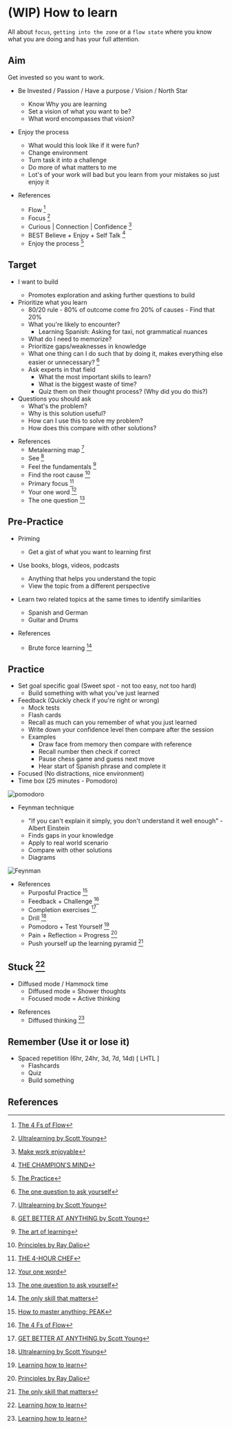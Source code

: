 # (WIP) How to learn

All about `focus`, `getting into the zone` or a `flow state` where you know
what you are doing and has your full attention.

## Aim

Get invested so you want to work.

- Be Invested / Passion / Have a purpose / Vision / North Star

  - Know Why you are learning <X>
  - Set a vision of what you want to be?
  - What word encompasses that vision?

- Enjoy the process

  - What would this look like if it were fun?
  - Change environment
  - Turn task it into a challenge
  - Do more of what matters to me
  - Lot's of your work will bad but you learn from your mistakes so just enjoy it

- References
  - Flow [^FLOW]
  - Focus [^USY]
  - Curious | Connection | Confidence [^MWE]
  - BEST Believe + Enjoy + Self Talk [^TCM]
  - Enjoy the process [^TPSG]

## Target

- I want to build <X>
  - Promotes exploration and asking further questions to build <X>
- Prioritize what you learn
  - 80/20 rule - 80% of outcome come fro 20% of causes - Find that 20%
  - What you're likely to encounter?
    - Learning Spanish: Asking for taxi, not grammatical nuances
  - What do I need to memorize?
  - Prioritize gaps/weaknesses in knowledge
  - What one thing can I do such that by doing it, makes everything else easier or unnecessary? [^TOQTAY]
  - Ask experts in that field
    - What the most important skills to learn?
    - What is the biggest waste of time?
    - Quiz them on their thought process? (Why did you do this?)
- Questions you should ask
  - What's the problem?
  - Why is this solution useful?
  - How can I use this to solve my problem?
  - How does this compare with other solutions?

* References
  - Metalearning map [^USY]
  - See [^GBAA]
  - Feel the fundamentals [^TAOL]
  - Find the root cause [^PRD]
  - Primary focus [^TFHC]
  - Your one word [^YOW]
  - The one question [^TOQTAY]

## Pre-Practice

- Priming

  - Get a gist of what you want to learning first

- Use books, blogs, videos, podcasts

  - Anything that helps you understand the topic
  - View the topic from a different perspective

- Learn two related topics at the same times to identify similarities

  - Spanish and German
  - Guitar and Drums

- References
  - Brute force learning [^TOSTM]

## Practice

- Set goal specific goal (Sweet spot - not too easy, not too hard)
  - Build something with what you've just learned
- Feedback (Quickly check if you're right or wrong)
  - Mock tests
  - Flash cards
  - Recall as much can you remember of what you just learned
  - Write down your confidence level then compare after the session
  - Examples
    - Draw face from memory then compare with reference
    - Recall number then check if correct
    - Pause chess game and guess next move
    - Hear start of Spanish phrase and complete it
- Focused (No distractions, nice environment)
- Time box (25 minutes - Pomodoro)

![pomodoro](../resources/pomodoro.png)

- Feynman technique

  - "If you can't explain it simply, you don't understand it well enough" - Albert Einstein
  - Finds gaps in your knowledge
  - Apply to real world scenario
  - Compare with other solutions
  - Diagrams

![Feynman](../resources/feynman-technique.jpg)

- References
  - Purposful Practice [^PEAK]
  - Feedback + Challenge [^FLOW]
  - Completion exercises [^GBAA]
  - Drill [^USY]
  - Pomodoro + Test Yourself [^LHTL]
  - Pain + Reflection = Progress [^PRD]
  - Push yourself up the learning pyramid [^TOSTM]

## Stuck [^LHTL]

- Diffused mode / Hammock time
  - Diffused mode = Shower thoughts
  - Focused mode = Active thinking

* References
  - Diffused thinking [^LHTL]

## Remember (Use it or lose it)

- Spaced repetition (6hr, 24hr, 3d, 7d, 14d) [ LHTL ]
  - Flashcards
  - Quiz
  - Build something

## References

[^LHTL]: [Learning how to learn](https://www.youtube.com/watch?v=O96fE1E-rf8)

[^TOSTM]: [The only skill that matters](https://www.youtube.com/watch?v=Gjb-o9VKBfQ)

[^TCM]: [THE CHAMPION'S MIND](https://www.youtube.com/watch?v=z_N4dfrLZiU)

[^MWE]: [Make work enjoyable](https://www.youtube.com/watch?v=F-PnVe9RxrM)

[^PEAK]: [How to master anything: PEAK](https://www.youtube.com/watch?v=uoUHlZP094Q)

[^USY]: [Ultralearning by Scott Young](https://www.youtube.com/watch?v=4xCiHppPfEs)

[^DEEPWORK]: [DEEPWORK](https://www.youtube.com/watch?v=gTaJhjQHcf8)

[^FLOW]: [The 4 Fs of Flow](https://www.youtube.com/watch?v=DXD8QjpQrFc)

[^TAOL]: [The art of learning](https://www.youtube.com/watch?v=qS5Q5KPU_No)

[^PRD]: [Principles by Ray Dalio](https://www.youtube.com/watch?v=axjq92vga9E)

[^YOW]: [Your one word](https://www.youtube.com/watch?v=25ht5njkmOM)

[^TOQTAY]: [The one question to ask yourself](https://www.youtube.com/watch?v=vbSZfuu9v48)

[^TFHC]: [THE 4-HOUR CHEF](https://www.youtube.com/watch?v=7k0698v02ow)

[^TPSG]: [The Practice](https://www.youtube.com/watch?v=1Zh4x8lPbnM)

[^GBAA]: [GET BETTER AT ANYTHING by Scott Young](https://www.youtube.com/watch?v=lz6tMyYp2UI)
